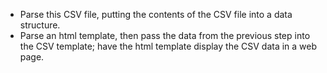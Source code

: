 * Parse this CSV file, putting the contents of the CSV file into a data structure.
* Parse an html template, then pass the data from the previous step into the CSV template; have the html template display the CSV data in a web page.
